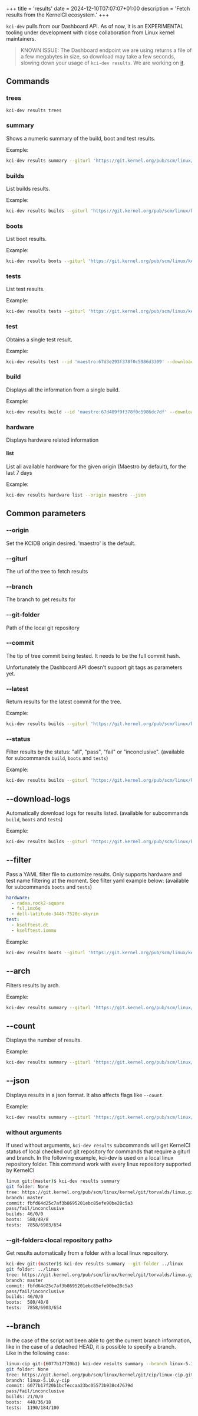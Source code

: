 +++
title = 'results'
date = 2024-12-10T07:07:07+01:00
description = 'Fetch results from the KernelCI ecosystem.'
+++

`kci-dev` pulls from our Dashboard API. As of now, it is an EXPERIMENTAL tooling under development with close collaboration from Linux kernel maintainers.

> KNOWN ISSUE: The Dashboard endpoint we are using returns a file of a few megabytes in size, so download may take
a few seconds, slowing down your usage of `kci-dev results`. We are working on [it](https://github.com/kernelci/dashboard/issues/661).


## Commands

### trees

```sh
kci-dev results trees
```

### summary

Shows a numeric summary of the build, boot and test results.

Example:

```sh
kci-dev results summary --giturl 'https://git.kernel.org/pub/scm/linux/kernel/git/next/linux-next.git' --branch master --commit  d1486dca38afd08ca279ae94eb3a397f10737824
```

### builds

List builds results.

Example:

```sh
kci-dev results builds --giturl 'https://git.kernel.org/pub/scm/linux/kernel/git/next/linux-next.git' --branch master --commit  d1486dca38afd08ca279ae94eb3a397f10737824
```

### boots

List boot results.

Example:

```sh
kci-dev results boots --giturl 'https://git.kernel.org/pub/scm/linux/kernel/git/next/linux-next.git' --branch master --latest
```

### tests

List test results.

Example:

```sh
kci-dev results tests --giturl 'https://git.kernel.org/pub/scm/linux/kernel/git/next/linux-next.git' --branch master --commit  d1486dca38afd08ca279ae94eb3a397f10737824
```

### test

Obtains a single test result.

Example:

```sh
kci-dev results test --id 'maestro:67d3e293f378f0c5986d3309' --download-logs --json
```

### build

Displays all the information from a single build.

Example:

```sh
kci-dev results build --id 'maestro:67d409f9f378f0c5986dc7df' --download-logs --json
```

### hardware

Displays hardware related information

#### list

List all available hardware for the given origin (Maestro by default), for the last 7 days

Example:

```sh
kci-dev results hardware list --origin maestro --json
```

## Common parameters

### --origin

Set the KCIDB origin desired. 'maestro' is the default.

### --giturl

The url of the tree to fetch results

### --branch

The branch to get results for

### --git-folder

Path of the local git repository

### --commit

The tip of tree commit being tested. It needs to be the full commit hash.

Unfortunately the Dashboard API doesn't support git tags as parameters yet.

### --latest

Return results for the latest commit for the tree.

Example:
```sh
kci-dev results builds --giturl 'https://git.kernel.org/pub/scm/linux/kernel/git/next/linux-next.git' --branch master  --latest
```

### --status

Filter results by the status: "all", "pass", "fail" or "inconclusive".
(available for subcommands `build`, `boots` and `tests`)

Example:
```sh
kci-dev results builds --giturl 'https://git.kernel.org/pub/scm/linux/kernel/git/next/linux-next.git' --branch master  --latest --status=fail
```

## --download-logs

Automatically download logs for results listed.
(available for subcommands `build`, `boots` and `tests`)

Example:
```sh
kci-dev results builds --giturl 'https://git.kernel.org/pub/scm/linux/kernel/git/next/linux-next.git' --branch master --commit  d1486dca38afd08ca279ae94eb3a397f10737824 --download-logs
```

## --filter

Pass a YAML filter file to customize results. Only supports hardware and test name filtering at the moment.
See filter yaml example below:
(available for subcommands `boots` and `tests`)

```yaml
hardware:
  - radxa,rock2-square
  - fsl,imx6q
  - dell-latitude-3445-7520c-skyrim
test:
  - kselftest.dt
  - kselftest.iommu
```

Example:
```sh
kci-dev results boots --giturl 'https://git.kernel.org/pub/scm/linux/kernel/git/next/linux-next.git' --branch master --latest --filter=filter.yaml
```

## --arch

Filters results by arch.

Example:
```sh
kci-dev results summary --giturl 'https://git.kernel.org/pub/scm/linux/kernel/git/next/linux-next.git' --branch master  --latest --arch arm64
```

## --count

Displays the number of results.

Example:

```sh
kci-dev results summary --giturl 'https://git.kernel.org/pub/scm/linux/kernel/git/next/linux-next.git' --branch master  --latest --count
```

## --json

Displays results in a json format. It also affects flags like  `--count`.

Example:

```sh
kci-dev results summary --giturl 'https://git.kernel.org/pub/scm/linux/kernel/git/next/linux-next.git' --branch master  --latest --json
```

### without arguments

If used without arguments, `kci-dev results` subcommands will get KernelCI status
of local checked out git repository for commands that require a giturl and branch.
In the following example, kci-dev is used on a local linux repository folder.
This command work with every linux repository supported by KernelCI

```sh
linux git:(master)$ kci-dev results summary
git folder: None
tree: https://git.kernel.org/pub/scm/linux/kernel/git/torvalds/linux.git
branch: master
commit: fbfd64d25c7af3b8695201ebc85efe90be28c5a3
pass/fail/inconclusive
builds: 46/0/0
boots:  580/48/8
tests:  7858/6903/654
```

### --git-folder=\<local repository path\>

Get results automatically from a folder with a local linux repository.

```sh
kci-dev git:(master)$ kci-dev results summary --git-folder ../linux
git folder: ../linux
tree: https://git.kernel.org/pub/scm/linux/kernel/git/torvalds/linux.git
branch: master
commit: fbfd64d25c7af3b8695201ebc85efe90be28c5a3
pass/fail/inconclusive
builds: 46/0/0
boots:  580/48/8
tests:  7858/6903/654
```

## --branch

In the case of the script not been able to get the current branch information,  
like in the case of a detached HEAD, it is possible to specify a branch.  
Like in the following case:  

```sh
linux-cip git:(6077b17f20b1) kci-dev results summary --branch linux-5.10.y-cip
git folder: None
tree: https://git.kernel.org/pub/scm/linux/kernel/git/cip/linux-cip.git
branch: linux-5.10.y-cip
commit: 6077b17f20b1bcfeccaa23bc05573b938c47679d
pass/fail/inconclusive
builds: 21/0/0
boots:  440/36/18
tests:  1190/184/100
```
